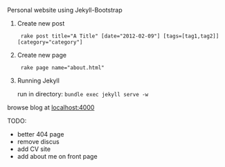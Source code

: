 Personal website using Jekyll-Bootstrap  

1. Create new post 

		rake post title="A Title" [date="2012-02-09"] [tags=[tag1,tag2]] [category="category"]

2. Create new page 

		rake page name="about.html"

3. Running Jekyll

	run in directory: `bundle exec jekyll serve -w`    
    
browse blog at [localhost:4000](http://localhost:4000)

TODO:
- better 404 page
- remove discus
- add CV site 
- add about me on front page




